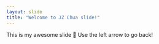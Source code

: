 ```yaml
---
layout: slide
title: "Welcome to JZ Chua slide!"
---
```

This is my awesome slide :tada: 
Use the left arrow to go back!
